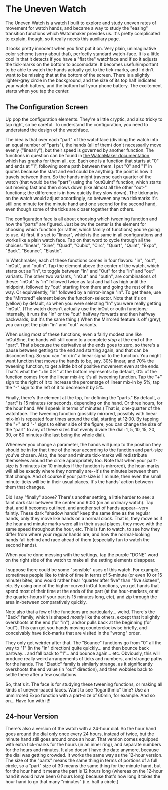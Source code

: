 # The Uneven Watch

The Uneven Watch is a watch I built to explore and study uneven rates of movement for watch hands, and became a way to study the "easing" transition functions which Watchmaker provides us.  It's pretty complicated to explain, though, so it really needs this auxiliary page.

It looks pretty innocent when you first put it on.  Very plain, unimaginative color scheme (sorry about that), perfectly standard watch-face.  It is a little cool in that it detects if you have a "flat tire" watchface and if so it adjusts the tick-marks on the bottom to accomodate.  It becomes useful/important to be able to watch the hands actually get to the tick-marks, and I didn't want to be missing that at the bottom of the screen.  There is a slightly lighter-grey circle in the background, and the size of its top half indicates your watch battery, and the bottom half your phone battery.  The excitement starts when you tap the center.

## The Configuration Screen

Up pop the configuration elements.  They're a little cryptic, and also tricky to tap right, so be careful.  To understand the configuration, you need to understand the design of the watchface.

The idea is that over each "part" of the watchface (dividing the watch into an equal number of "parts"), the hands (all of them) don't necessarily move evenly ("linearly"), but their speed is governed by another function.  The functions in question can be found in [the WatchMaker documentation](http://watchmaker.haz.wiki/lua#tweening_functions), which has graphs for them all, etc.  Each one is a function that starts at "0" and ends at "1", following some path between them.  I put "0" and "1" in quotes because the start and end could be anything: the point is how it travels between them.  So the hands might traverse each quarter of the watch (that would be the "part") using the "outQuint" function, which starts out moving fast and then slows down (like almost all the other "out-" functions; the difference is in how quickly they slow down).  The tickmarks on the watch would adjust accordingly, so between any two tickmarks it's still one minute for the minute hand and one second for the second hand, even though some of the ticks are closer together than others.

The configuration face is all about choosing which tweening function and how the "parts" are figured.  Just below the center is the element for choosing which function (or rather, which family of functions) you're going to use.  At first, it's set to "linear", which is the same in all configurations and works like a plain watch face.  Tap on that word to cycle through all the choices: "linear", "Sine", "Quad", "Cubic", "Circ", "Quart", "Quint", "Expo", "Back", "Bounce", "Elastic".

In Watchmaker, each of these functions comes in four flavors: "in", "out", "inOut", and "outIn".  Tap the element above the center of the watch, which starts out as "In", to toggle between "In" and "Out" for the "in" and "out" variants.  The other two variants, "inOut" and "outIn", are combinations of these: "inOut" is "in" followed twice as fast and half as high until the midpoint, followed by "out" starting from there and going the rest of the way.  Or equivalently, "in" followed by a mirror-image "in".  To get these, use the "Mirrored" element below the function-selector.  Note that it's on (yellow) by default, so when you were selecting "In" you were really getting "inOut".  (The watch doesn't actually use the inOut or outIn functions; internally, it runs the "in" or the "out" halfway forwards and then halfway backwards, but it's the same thing.)  When the Mirrored feature is off (grey), you can get the plain "in" and "out" variants.

When using most of these functions, even a fairly modest one like inOutSine, the hands will still come to a complete *stop* at the end of the "part".  That's because the derivative at the ends goes to zero, so there's a pause between getting to the end and starting again, and that can be disconcerting.  So you can "mix in" a linear signal to the function.  You might want function that moves the hands to be, say, 30% linear, and 70% the tweening function, to get a little bit of positive movement even at the ends. That's what the "+lin 0%" at the bottom represents: by default, 0% of the function comes from the linear mix-in; it's all tweening function.  Tap the "+" sign to the right of it to increase the percentage of linear mix-in by 5%; tap the "-" sign to the left of it to decrease it by 5%.

Finally, there's the element at the top, for defining the "parts."  By default, a "part" is 15 minutes (or seconds, depending on the hand.  Or three hours, for the hour hand.  We'll speak in terms of minutes.)  That is, one-quarter of the watchface.  The tweening function (possibly mirrored, possibly with linear mix-in) is repeated four times around the dial, starting at 12:00.  By tapping the "+" and "-" signs to either side of the figure, you can change the size of the "part" to any of these sizes that evenly divide the dial: 1, 5, 10, 15, 20, 30, or 60 minutes (the last being the whole dial).

Whenever you change a parameter, the hands will jump to the position they should be in for that time of the hour according to the function and part-size you've chosen.  Also, the hour and minute tick-marks will redistribute themselves around the circle appropriately too.  Note that when your part-size is 5 minutes (or 10 minutes if the function is mirrored), the hour-marks will all be exactly where they normally are--it's the minutes between them that change.  And of course if your part-size is 1 minute, then even the small minute-ticks will be in their usual places.  It's the hands' action between them that changes.

Did I say "finally" above?  There's another setting, a little harder to see: a faint dark star between the center and 9:00 (on an ordinary watch).  Tap that, and it becomes outlined, and another set of hands appear--very faintly.  These dark "shadow hands" keep the same time as the regular hands, only they move like hands on a normal clock.  That is, they move as if the hour and minute marks were all in their usual places, they move with the same speed throughout the hour, etc.  This is fun to watch, to see how they differ from where your regular hands are, and how the normal-looking hands fall behind and race ahead of them (especially fun to watch the second hands).

When you're done messing with the settings, tap the purple "DONE" word on the right side of the watch to make all the setting elements disappear.

I suppose there could be some "sensible" uses of this watch.  For example, sometimes people like to think of time in terms of 5-minute (or even 10 or 15 minute) bites, and would rather hear "quarter after five" than "five sixteen", etc.  By using one of the higher-curved inOut functions, you get hands that spend most of their time at the ends of the part (at the hour-markers, or at the quarter-hours if your part is 15 minutes long, etc), and zip through the area in-between comparatively quickly.

Note also that a few of the functions are particularly... weird.  There's the "Back" family, which is shaped *mostly* like the others, except that it slightly overshoots at the end (for "in"), and/or pulls back at the beginning (for "out").  This can get you hands moving counterclockwise briefly, and conceivably have tick-marks that are visited in the "wrong" order.

They only get weirder after that.  The "Bounce" functions go from "0" all the way to "1" (in the "in" direction) quite quickly... and then bounce back partway... and fall back to "1"... and bounce again... etc.  Obviously, this will produce really weird arrangements of ticks and numbers, and strange paths for the hands.  The "Elastic" family is similarly strange, as it significantly overshoots the end value (in "out" direction), and then wobbles back to settle there after a few oscillations.

So, that's it.  The face is for studying these tweening functions, or making all kinds of uneven-paced faces.  Want to see "logarithmic" time?  Use an unmirrored Expo function with a part-size of 60min, for example.  And so on...  Have fun with it!!

## 24-hour Version

There's also a version of the watch with a 24-hour dial.  So the hour hand goes around the dial only once every 24 hours, instead of twice, but the minute hand still goes around once an hour.  That version comes equipped with extra tick-marks for the hours (in an inner ring), and separate numbers for the hours and minutes.  It also doesn't have the date anymore, because the dial was getting crowded.  It works the same way as the 12-hour version.  The size of the "parts" means the same thing in terms of portions of a full circle, so a "part" size of 30 means the same thing for the minute hand, but for the hour hand it means the part is 12 hours long (whereas on the 12-hour hand it would have been 6 hours long) because that's how long it takes the hour hand to go that many "minutes" (i.e. half a circle.)

